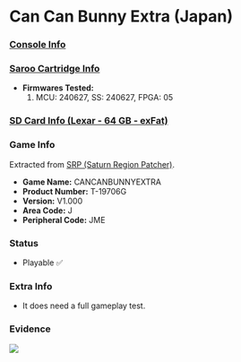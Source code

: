 # Can Can Bunny Extra (Japan)

### [Console Info](../../../../Info/Consoles/VA13/README.md)

### [Saroo Cartridge Info](../../../../Info/Cartridges/RetroGameParadiseStore/1.32F/README.md)

- <b>Firmwares Tested:</b>
  1. MCU: 240627, SS: 240627, FPGA: 05

### [SD Card Info (Lexar - 64 GB - exFat)](../../../../Info/SdCards/Lexar/64GB/exfat/README.md)

### Game Info

Extracted from [SRP (Saturn Region Patcher)](https://segaxtreme.net/resources/saturn-region-patcher.81/download).

- <b>Game Name:</b> CANCANBUNNYEXTRA
- <b>Product Number:</b> T-19706G
- <b>Version:</b> V1.000
- <b>Area Code:</b> J
- <b>Peripheral Code:</b> JME

### Status

- Playable :white_check_mark:

### Extra Info

- It does need a full gameplay test.

### Evidence

[![](https://img.youtube.com/vi/M8TroBPKo7w/0.jpg)](https://www.youtube.com/watch?v=M8TroBPKo7w)
